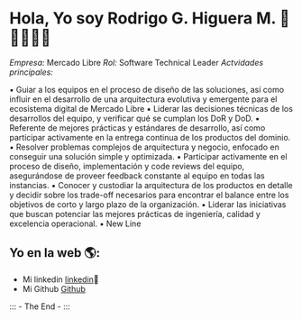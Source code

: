 # Hola, Yo soy Rodrigo G. Higuera M.  👋👨‍💻👩‍💻

*Empresa:* Mercado Libre
*Rol:* Software Technical Leader
*Actvidades principales:*

▪ Guiar a los equipos en el proceso de diseño de las soluciones, así como influir en el desarrollo de una arquitectura evolutiva y emergente para el ecosistema digital de Mercado Libre
▪ Liderar las decisiones técnicas de los desarrollos del equipo, y verificar qué se cumplan los DoR y DoD. 
▪ Referente de mejores prácticas y estándares de desarrollo, así como participar activamente en la entrega continua de los productos del dominio.
▪ Resolver problemas complejos de arquitectura y negocio, enfocado en conseguir una solución simple y optimizada.
▪ Participar activamente en el proceso de diseño, implementación y code reviews del equipo, asegurándose de proveer feedback constante al equipo en todas las instancias. 
▪ Conocer y custodiar la arquitectura de los productos en detalle y decidir sobre los trade-off necesarios para encontrar el balance entre los objetivos de corto y largo plazo de la organización. 
▪ Liderar las iniciativas que buscan potenciar las mejores prácticas de ingeniería, calidad y excelencia operacional.
▪ New Line


## Yo en la web 🌎:
- Mi linkedin <a href="https://www.linkedin.com/in/rodrigoghm/">linkedin</a>💼
- Mi Github <a href="https://github.com/rodrigoghm">Github</a>

::: - The End - :::
